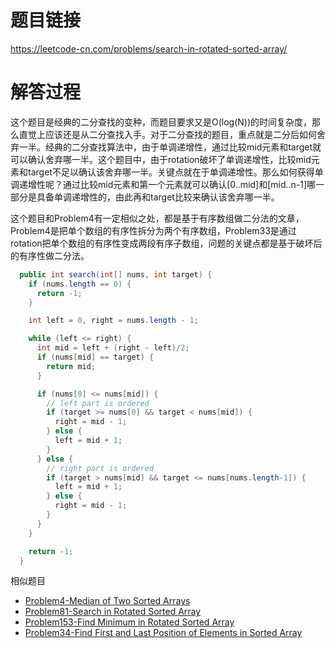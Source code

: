 # 题目链接
https://leetcode-cn.com/problems/search-in-rotated-sorted-array/

# 解答过程
这个题目是经典的二分查找的变种，而题目要求又是O(log(N))的时间复杂度，那么直觉上应该还是从二分查找入手。对于二分查找的题目，重点就是二分后如何舍弃一半。经典的二分查找算法中，由于单调递增性，通过比较mid元素和target就可以确认舍弃哪一半。这个题目中，由于rotation破坏了单调递增性，比较mid元素和target不足以确认该舍弃哪一半。关键点就在于单调递增性。那么如何获得单调递增性呢？通过比较mid元素和第一个元素就可以确认\[0..mid\]和\[mid..n-1\]哪一部分是具备单调递增性的，由此再和target比较来确认该舍弃哪一半。

这个题目和Problem4有一定相似之处，都是基于有序数组做二分法的文章，Problem4是把单个数组的有序性拆分为两个有序数组，Problem33是通过rotation把单个数组的有序性变成两段有序子数组，问题的关键点都是基于破坏后的有序性做二分法。

```java
  public int search(int[] nums, int target) {
    if (nums.length == 0) {
      return -1;
    }

    int left = 0, right = nums.length - 1;

    while (left <= right) {
      int mid = left + (right - left)/2;
      if (nums[mid] == target) {
        return mid;
      }

      if (nums[0] <= nums[mid]) {
        // left part is ordered
        if (target >= nums[0] && target < nums[mid]) {
          right = mid - 1;
        } else {
          left = mid + 1;
        }
      } else {
        // right part is ordered
        if (target > nums[mid] && target <= nums[nums.length-1]) {
          left = mid + 1;
        } else {
          right = mid - 1;
        }
      }
    }

    return -1;
  }
```

相似题目
- [Problem4-Median of Two Sorted Arrays](2022-11-07-leetcode-problem-4.md)
- [Problem81-Search in Rotated Sorted Array](2023-11-09-leetcode-problem-81.md)
- [Problem153-Find Minimum in Rotated Sorted Array](2021-12-09-leetcode-problem-153.md)
- [Problem34-Find First and Last Position of Elements in Sorted Array](2021-11-25-leetcode-problem-34.md)